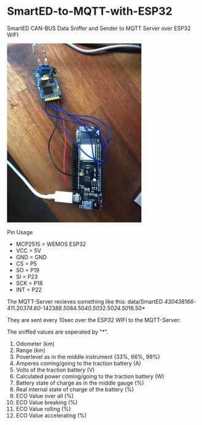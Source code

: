 # SmartED-to-MQTT-with-ESP32
SmartED CAN-BUS Data Sniffer and Sender to MQTT Server over ESP32 WIFI

<img src="https://github.com/eokgnah/SmartED-to-MQTT-with-ESP32/blob/master/SmartED-ESP32.jpg" width="350">

Pin Usage

 * MCP2515  = WEMOS ESP32
 * VCC      =       5V
 * GND      =      GND
 * CS       =       P5
 * SO       =      P19
 * SI       =      P23
 * SCK      =      P18
 * INT      =      P22


The MQTT-Server recieves something like this:
data/SmartED *43043*81*66*-411.20*374.60*-1423*88.50*84.50*40.50*32.50*24.50*16.50*

They are sent every 10sec over the ESP32 WIFI to the MQTT-Server:

The sniffed values are seperated by "*".

1. Odometer (km)
2. Range (km)
3. Poverlevel as in the middle instrument (33%, 66%, 99%)
4. Amperes coming/going to the traction battery (A) 
5. Volts of the traction battery (V) 
6. Calculated power coming/going to the traction battery (W)
7. Battery state of charge as in the middle gauge (%)
8. Real internal state of charge of the battery (%)
9. ECO Value over all (%)
10. ECO Value breaking (%)
11. ECO Value rolling (%)
12. ECO Value accelerating (%)


